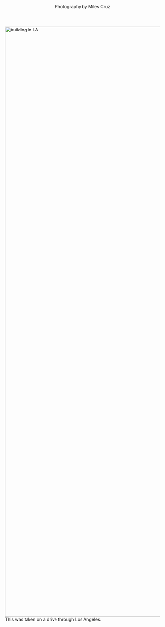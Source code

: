 <html>
<header>
  Photography by Miles Cruz
</header>
  <body>
    <img src="img_8499.jpg" alt="building in LA" width="1080" height="1920"
    <p>
      This was taken on a drive through Los Angeles.
    </p>
  </body>
</html>
